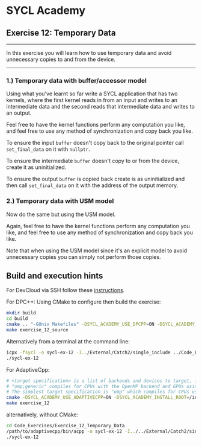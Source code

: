 # SYCL Academy

## Exercise 12: Temporary Data
---

In this exercise you will learn how to use temporary data and avoid unnecessary
copies to and from the device.

---

### 1.) Temporary data with buffer/accessor model

Using what you've learnt so far write a SYCL application that has two kernels,
where the first kernel reads in from an input and writes to an intermediate data
and the second reads that intermediate data and writes to an output.

Feel free to have the kernel functions perform any computation you like, and
feel free to use any method of synchronization and copy back you like.

To ensure the input `buffer` doesn't copy back to the original pointer call
`set_final_data` on it with `nullptr`.

To ensure the intermediate `buffer` doesn't copy to or from the device, create
it as uninitialized.

To ensure the output `buffer` is copied back create is as uninitialized and then
call `set_final_data` on it with the address of the output memory.

### 2.) Temporary data with USM model

Now do the same but using the USM model.

Again, feel free to have the kernel functions perform any computation you like,
and feel free to use any method of synchronization and copy back you like.

Note that when using the USM model since it's an explicit model to avoid
unnecessary copies you can simply not perform those copies.

## Build and execution hints

For DevCloud via SSH follow these [instructions](../devcloud.md).

For DPC++:
Using CMake to configure then build the exercise:
```sh
mkdir build
cd build
cmake .. "-GUnix Makefiles" -DSYCL_ACADEMY_USE_DPCPP=ON -DSYCL_ACADEMY_ENABLE_SOLUTIONS=OFF -DCMAKE_C_COMPILER=icx -DCMAKE_CXX_COMPILER=icpx
make exercise_12_source
```
Alternatively from a terminal at the command line:
```sh
icpx -fsycl -o sycl-ex-12 -I../External/Catch2/single_include ../Code_Exercises/Exercise_12_Temporary_Data/source.cpp
./sycl-ex-12
```

For AdaptiveCpp:
```sh
# <target specification> is a list of backends and devices to target, for example
# "omp;generic" compiles for CPUs with the OpenMP backend and GPUs using the generic single-pass compiler.
# The simplest target specification is "omp" which compiles for CPUs using the OpenMP backend.
cmake -DSYCL_ACADEMY_USE_ADAPTIVECPP=ON -DSYCL_ACADEMY_INSTALL_ROOT=/insert/path/to/adaptivecpp -DACPP_TARGETS="<target specification>" ..
make exercise_12
```
alternatively, without CMake:
```sh
cd Code_Exercises/Exercise_12_Temporary_Data
/path/to/adaptivecpp/bin/acpp -o sycl-ex-12 -I../../External/Catch2/single_include --acpp-targets="<target specification>" source.cpp
./sycl-ex-12
```

